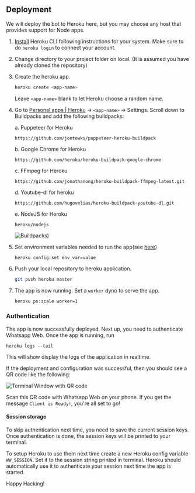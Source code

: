 ## Deployment
We will deploy the bot to Heroku here, but you may choose any host that provides support for Node apps.

1. [Install](https://devcenter.heroku.com/articles/getting-started-with-nodejs#set-up) Heroku CLI following instructions for your system. Make sure to do `heroku login` to connect your account.

2. Change directory to your project folder on local. (It is assumed you have already cloned the repository)

3. Create the heroku app.
    ```bash
    heroku create <app-name>
    ```
    Leave `<app-name>` blank to let Heroku choose a random name.

4. Go to [Personal apps | Heroku](https://dashboard.heroku.com/apps/) &#8594; `<app-name>` &#8594; Settings.
    Scroll down to Buildpacks and add the following buildpacks:

    a. Puppeteer for Heroku
    ```
    https://github.com/jontewks/puppeteer-heroku-buildpack
    ```

    b. Google Chrome for Heroku
    ```
    https://github.com/heroku/heroku-buildpack-google-chrome
    ```
    c. FFmpeg for Heroku
    ```
    https://github.com/jonathanong/heroku-buildpack-ffmpeg-latest.git
    ```
    d. Youtube-dl for heroku
    ```
    https://github.com/hugovelias/heroku-buildpack-youtube-dl.git
    ```
    e. NodeJS for Heroku
    ```
    heroku/nodejs
    ```

    ![Buildpacks](https://i.imgur.com/ee7ajmy.png))
    
5.  Set environment variables needed to run the app(see [here](https://github.com/HARSH-SHETH/miku/blob/master/.env.sample))
    ```
    heroku config:set env_var=value
    ```

6. Push your local repository to heroku application.
    ```bash
    git push heroku master
    ```

7. The app is now running. Set a `worker` dyno to serve the app.
    ```bash
    heroku ps:scale worker=1
    ```

### Authentication
The app is now successfully deployed. Next up, you need to authenticate Whatsapp Web.
Once the app is running, run
```
heroku logs --tail
```

This will show display the logs of the application in realtime. 

If the deployment and configuration was successful, then you should see a QR code like the following:

![Terminal Window with QR code](https://i.imgur.com/f2Q5ncB.png)

Scan this QR code with Whatsapp Web on your phone. If you get the message `Client is Ready!`, you're all set to go!

#### Session storage
To skip authentication next time, you need to save the current session keys.
Once authentication is done, the session keys will be printed to your terminal.

To setup Heroku to use them next time create a new Heroku config variable `WW_SESSION`. Set it to the session string printed in terminal. Heroku should automatically use it to authenticate your session next time the app is started.

Happy Hacking!
